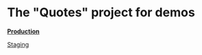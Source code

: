 # The "Quotes" project for demos

**[Production](http://fpotter-demos-quotes.lab.fpotter.com/)**

[Staging](http://fpotter-demos-quotes-staging.lab.fpotter.com/)
